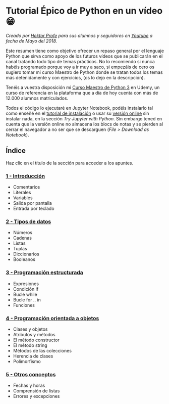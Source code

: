 # Tutorial Épico de Python en un vídeo 😁

*Creado por [Hektor Profe](http://hektorprofe.net) para sus alumnos y seguidores en [Youtube](https://youtube.com/channel/UCtjAOyZmqDXO-Oz87cZnWgw) a fecha de Mayo del 2018.*

Este resumen tiene como objetivo ofrecer un repaso general por el lenguaje Python que sirva como apoyo de los futuros vídeos que se publicarán en el canal tratando todo tipo de temas prácticos. No lo recomiendo si nunca habéis programado porque voy a ir muy a saco, si empezáis de cero os sugiero tomar mi curso Maestro de Python donde se tratan todos los temas más detenidamente y con ejercicios,  (os lo dejo en la descripción). 

Tenéis a vuestra disposición mi [Curso Maestro de Python 3](https://www.udemy.com/python-3-al-completo-desde-cero/?couponCode=YT10PYTHON) en Udemy, un curso de referencia en la plataforma que a día de hoy cuenta con más de 12.000 alumnos matriculados.

Todos el código lo ejecutaré en Jupyter Notebook, podéis instalarlo tal como enseñé en el [tutorial de instalación](https://www.youtube.com/watch?v=F80r_lsjgVU) o usar su [versión online](http://jupyter.org/try) sin instalar nada, en la sección *Try Jupyter with Python*. Sin embargo tened en cuenta que la versión online no almacena los blocs de notas y se pierden al cerrar el navegador a no ser que se descarguen (*File > Download as Notebook*).


## Índice

Haz clic en el título de la sección para acceder a los apuntes.

### [1 - Introducción](https://nbviewer.jupyter.org/github/hcosta/Tutorial-Epico-de-Python-en-un-video/blob/master/01%20-%20Introducci%C3%B3n.ipynb)

* Comentarios
* Literales
* Variables
* Salida por pantalla
* Entrada por teclado

### [2 - Tipos de datos](https://nbviewer.jupyter.org/github/hcosta/Tutorial-Epico-de-Python-en-un-video/blob/master/02%20-%20Tipos%20de%20datos.ipynb)

* Números
* Cadenas
* Listas
* Tuplas
* Diccionarios
* Booleanos

### [3 - Programación estructurada](https://nbviewer.jupyter.org/github/hcosta/Tutorial-Epico-de-Python-en-un-video/blob/master/03%20-%20Programaci%C3%B3n%20estructurada.ipynb)

* Expresiones
* Condición if
* Bucle while
* Bucle for .. in
* Funciones

### [4 - Programación orientada a objetos](https://nbviewer.jupyter.org/github/hcosta/Tutorial-Epico-de-Python-en-un-video/blob/master/04%20-%20Programaci%C3%B3n%20orientada%20a%20objetos.ipynb)

* Clases y objetos
* Atributos y métodos
* El método constructor
* El método string
* Métodos de las colecciones
* Herencia de clases
* Polimorfismo

### [5 - Otros conceptos](https://nbviewer.jupyter.org/github/hcosta/Tutorial-Epico-de-Python-en-un-video/blob/master/05%20-%20Otros%20conceptos.ipynb)

* Fechas y horas
* Comprensión de listas
* Errores y excepciones
